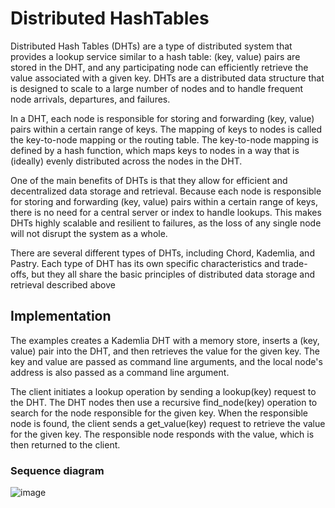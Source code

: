 # Distributed HashTables

Distributed Hash Tables (DHTs) are a type of distributed system that provides a lookup service similar to a hash table: (key, value) pairs are stored in the DHT, and any participating node can efficiently retrieve the value associated with a given key. DHTs are a distributed data structure that is designed to scale to a large number of nodes and to handle frequent node arrivals, departures, and failures.

In a DHT, each node is responsible for storing and forwarding (key, value) pairs within a certain range of keys. The mapping of keys to nodes is called the key-to-node mapping or the routing table. The key-to-node mapping is defined by a hash function, which maps keys to nodes in a way that is (ideally) evenly distributed across the nodes in the DHT.

One of the main benefits of DHTs is that they allow for efficient and decentralized data storage and retrieval. Because each node is responsible for storing and forwarding (key, value) pairs within a certain range of keys, there is no need for a central server or index to handle lookups. This makes DHTs highly scalable and resilient to failures, as the loss of any single node will not disrupt the system as a whole.

There are several different types of DHTs, including Chord, Kademlia, and Pastry. Each type of DHT has its own specific characteristics and trade-offs, but they all share the basic principles of distributed data storage and retrieval described above                         

## Implementation
The examples creates a Kademlia DHT with a memory store, inserts a (key, value) pair into the DHT, and then retrieves the value for the given key. The key and value are passed as command line arguments, and the local node's address is also passed as a command line argument.

The client initiates a lookup operation by sending a lookup(key) request to the DHT. The DHT nodes then use a recursive find_node(key) operation to search for the node responsible for the given key. When the responsible node is found, the client sends a get_value(key) request to retrieve the value for the given key. The responsible node responds with the value, which is then returned to the client.

### Sequence diagram

![image](https://user-images.githubusercontent.com/117555665/208231144-cd74a039-1f44-443d-9419-b0ecdbfb2938.png)
